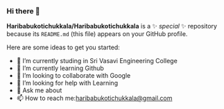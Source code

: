 ### Hi there 👋


**Haribabukotichukkala/Haribabukotichukkala** is a ✨ _special_ ✨ repository because its `README.md` (this file) appears on your GitHub profile.

Here are some ideas to get you started:

- 🔭 I’m currently studing in Sri Vasavi Engineering College
- 🌱 I’m currently learning Github
- 👯 I’m looking to collaborate with Google
- 🤔 I’m looking for help with Learning
- 💬 Ask me about
- 📫 How to reach me:haribabukotichukkala@gmail.com
<!---
- 😄 Pronouns:
- ⚡ Fun fact:
--->
